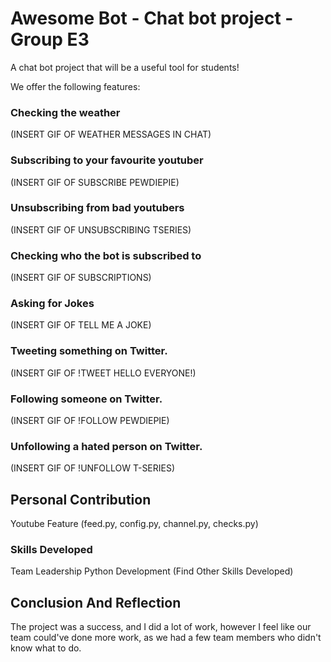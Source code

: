 # Awesome Bot - Chat bot project - Group E3


A chat bot project that will be a useful tool for students!

We offer the following features:



### Checking the weather

(INSERT GIF OF WEATHER MESSAGES IN CHAT)



### Subscribing to your favourite youtuber

(INSERT GIF OF SUBSCRIBE PEWDIEPIE)



### Unsubscribing from bad youtubers

(INSERT GIF OF UNSUBSCRIBING TSERIES)



### Checking who the bot is subscribed to

(INSERT GIF OF SUBSCRIPTIONS)



### Asking for Jokes

(INSERT GIF OF TELL ME A JOKE)



### Tweeting something on Twitter.

(INSERT GIF OF !TWEET HELLO EVERYONE!)



### Following someone on Twitter.

(INSERT GIF OF !FOLLOW PEWDIEPIE)



### Unfollowing a hated person on Twitter.

(INSERT GIF OF !UNFOLLOW T-SERIES)



## Personal Contribution

Youtube Feature (feed.py, config.py, channel.py, checks.py)



### Skills Developed

Team Leadership
Python Development
(Find Other Skills Developed)



## Conclusion And Reflection

The project was a success, and I did a lot of work, however I feel like our team could've done more work, as we had a few team members who didn't know what to do.

